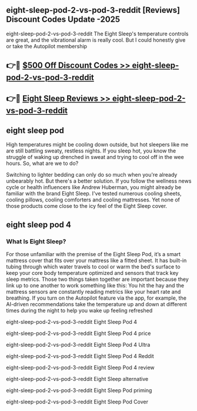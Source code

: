 ## eight-sleep-pod-2-vs-pod-3-reddit [Reviews​] Discount Codes Update -2025

eight-sleep-pod-2-vs-pod-3-reddit The Eight Sleep's temperature controls are great, and the vibrational alarm is really cool. But I could honestly give or take the Autopilot membership

## 👉🔴 [$500 Off Discount Codes >> eight-sleep-pod-2-vs-pod-3-reddit](http://download.freeplayer.one?title=eight-sleep-pod-2-vs-pod-3-reddit&ref=18-ES)

## 👉🔴 [Eight Sleep Reviews >> eight-sleep-pod-2-vs-pod-3-reddit](http://download.freeplayer.one?title=eight-sleep-pod-2-vs-pod-3-reddit&ref=18-ES)

## eight sleep pod

High temperatures might be cooling down outside, but hot sleepers like me are still battling sweaty, restless nights. If you sleep hot, you know the struggle of waking up drenched in sweat and trying to cool off in the wee hours. So, what are we to do?

Switching to lighter bedding can only do so much when you're already unbearably hot. But there's a better solution. If you follow the wellness news cycle or health influencers like Andrew Huberman, you might already be familiar with the brand Eight Sleep. I've tested numerous cooling sheets, cooling pillows, cooling comforters and cooling mattresses. Yet none of those products come close to the icy feel of the Eight Sleep cover.

## eight sleep pod 4

### What Is Eight Sleep?

For those unfamiliar with the premise of the Eight Sleep Pod, it’s a smart mattress cover that fits over your mattress like a fitted sheet. It has built-in tubing through which water travels to cool or warm the bed's surface to keep your core body temperature optimized and sensors that track key sleep metrics. Those two things taken together are important because they link up to one another to work something like this: You hit the hay and the mattress sensors are constantly reading metrics like your heart rate and breathing. If you turn on the Autopilot feature via the app, for example, the AI-driven recommendations take the temperature up and down at different times during the night to help you wake up feeling refreshed

eight-sleep-pod-2-vs-pod-3-reddit Eight Sleep Pod 4

eight-sleep-pod-2-vs-pod-3-reddit Eight Sleep Pod 4 price

eight-sleep-pod-2-vs-pod-3-reddit Eight Sleep Pod 4 Ultra

eight-sleep-pod-2-vs-pod-3-reddit Eight Sleep Pod 4 Reddit

eight-sleep-pod-2-vs-pod-3-reddit Eight Sleep Pod 4 review

eight-sleep-pod-2-vs-pod-3-reddit Eight Sleep alternative

eight-sleep-pod-2-vs-pod-3-reddit Eight Sleep Pod priming

eight-sleep-pod-2-vs-pod-3-reddit Eight Sleep Pod Cover